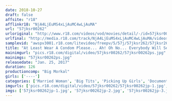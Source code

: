 ```yaml
---
date: 2018-10-27
draft: false
affsite: "r18"
afflinkr18: "NjA4LjEuMS4xLjAuMC4wLjAuMA"
url: "57jksr00262"
urloriginal: "http://www.r18.com/videos/vod/movies/detail/-/id=57jksr00262"
urlfinal: "http://media.r18.com/track/NjA4LjEuMS4xLjAuMC4wLjAuMA/videos/vod/movies/detail/-/id=57jksr00262"
samplevid: "awspv3001.r18.com/litevideo/freepv/5/57j/57jksr262/57jksr262_dmb_w.mp4"
title: "At Least Wear A Condom Please... Ah! Oh No... Everybody Will See My Face In This Video... We're Bringing Crazy Beautiful Housewives To You After Seducing Them In The Afternoon And Convincing Them To Appear In This AV These Ladies Have Some Serious Issues.. 'Serious Creampie Sex! All Faces On Camera! Picking Up Girls: Married Woman Edition' In Ochanomizu & Akihabara"
mainimgurl: "pics.r18.com/digital/video/57jksr00262/57jksr00262ps.jpg"
mainimgs: "57jksr00262ps.jpg"
releasedate: "Jan. 25, 2017"
duration: 126
productioncomp: "Big Morkal"
girls: ['----']
categories: ['Married Woman', 'Big Tits', 'Picking Up Girls', 'Documentary', 'Amateur', 'Creampie', 'Big Vibrator', 'Gonzo', 'Hi-Def']
imgurls: ['pics.r18.com/digital/video/57jksr00262/57jksr00262jp-1.jpg', 'pics.r18.com/digital/video/57jksr00262/57jksr00262jp-2.jpg', 'pics.r18.com/digital/video/57jksr00262/57jksr00262jp-3.jpg', 'pics.r18.com/digital/video/57jksr00262/57jksr00262jp-4.jpg', 'pics.r18.com/digital/video/57jksr00262/57jksr00262jp-5.jpg', 'pics.r18.com/digital/video/57jksr00262/57jksr00262jp-6.jpg', 'pics.r18.com/digital/video/57jksr00262/57jksr00262jp-7.jpg', 'pics.r18.com/digital/video/57jksr00262/57jksr00262jp-8.jpg', 'pics.r18.com/digital/video/57jksr00262/57jksr00262jp-9.jpg', 'pics.r18.com/digital/video/57jksr00262/57jksr00262jp-10.jpg', 'pics.r18.com/digital/video/57jksr00262/57jksr00262jp-11.jpg', 'pics.r18.com/digital/video/57jksr00262/57jksr00262jp-12.jpg', 'pics.r18.com/digital/video/57jksr00262/57jksr00262jp-13.jpg', 'pics.r18.com/digital/video/57jksr00262/57jksr00262jp-14.jpg', 'pics.r18.com/digital/video/57jksr00262/57jksr00262jp-15.jpg', 'pics.r18.com/digital/video/57jksr00262/57jksr00262jp-16.jpg', 'pics.r18.com/digital/video/57jksr00262/57jksr00262jp-17.jpg', 'pics.r18.com/digital/video/57jksr00262/57jksr00262jp-18.jpg', 'pics.r18.com/digital/video/57jksr00262/57jksr00262jp-19.jpg', 'pics.r18.com/digital/video/57jksr00262/57jksr00262jp-20.jpg']
imgs: ['57jksr00262jp-1.jpg', '57jksr00262jp-2.jpg', '57jksr00262jp-3.jpg', '57jksr00262jp-4.jpg', '57jksr00262jp-5.jpg', '57jksr00262jp-6.jpg', '57jksr00262jp-7.jpg', '57jksr00262jp-8.jpg', '57jksr00262jp-9.jpg', '57jksr00262jp-10.jpg', '57jksr00262jp-11.jpg', '57jksr00262jp-12.jpg', '57jksr00262jp-13.jpg', '57jksr00262jp-14.jpg', '57jksr00262jp-15.jpg', '57jksr00262jp-16.jpg', '57jksr00262jp-17.jpg', '57jksr00262jp-18.jpg', '57jksr00262jp-19.jpg', '57jksr00262jp-20.jpg']
---
```

